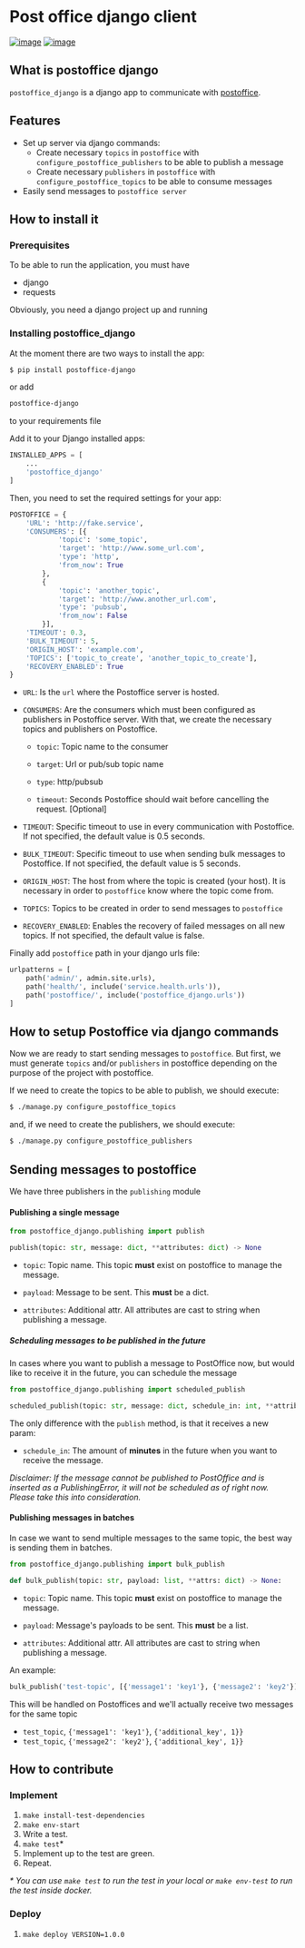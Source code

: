 # Post office django client

[![image](https://circleci.com/gh/mercadona/postoffice_django/tree/master.svg?style=svg)](https://circleci.com/gh/mercadona/postoffice_django/tree/master) [![image](https://badge.fury.io/py/postoffice-django.svg)](https://badge.fury.io/py/postoffice-django)

## What is postoffice django

`postoffice_django` is a django app to communicate with [postoffice](<https://github.com/lonamiaec/postoffice/>).

## Features

- Set up server via django commands:
  - Create necessary `topics` in `postoffice` with `configure_postoffice_publishers` to be able to publish a message
  - Create necessary `publishers` in `postoffice` with `configure_postoffice_topics` to be able to consume messages
- Easily send messages to `postoffice server`

## How to install it

### Prerequisites

To be able to run the application, you must have

  - django
  - requests

Obviously, you need a django project up and running

### Installing postoffice_django

At the moment there are two ways to install the app:

```bash
$ pip install postoffice-django
```

or add

```txt
postoffice-django
```

to your requirements file

Add it to your Django installed apps:


```python
INSTALLED_APPS = [
    ...
    'postoffice_django'
]
```

Then, you need to set the required settings for your app:

```python
POSTOFFICE = {
    'URL': 'http://fake.service',
    'CONSUMERS': [{
            'topic': 'some_topic',
            'target': 'http://www.some_url.com',
            'type': 'http',
            'from_now': True
        },
        {
            'topic': 'another_topic',
            'target': 'http://www.another_url.com',
            'type': 'pubsub',
            'from_now': False
        }],
    'TIMEOUT': 0.3,
    'BULK_TIMEOUT': 5,
    'ORIGIN_HOST': 'example.com',
    'TOPICS': ['topic_to_create', 'another_topic_to_create'],
    'RECOVERY_ENABLED': True
}
```
- `URL`: Is the `url` where the Postoffice server is hosted.

- `CONSUMERS`: Are the consumers which must been configured as publishers in Postoffice server. With that, we create the necessary topics and publishers on Postoffice.

    - `topic`: Topic name to the consumer

    - `target`: Url or pub/sub topic name

    - `type`: http/pubsub
    
    - `timeout`: Seconds Postoffice should wait before cancelling the request. [Optional] 
    
- `TIMEOUT`: Specific timeout to use in every communication with Postoffice. If not specified, the default value is 0.5 seconds.

- `BULK_TIMEOUT`: Specific timeout to use when sending bulk messages to Postoffice. If not specified, the default value is 5 seconds.

- `ORIGIN_HOST`: The host from where the topic is created (your host).  It is necessary in order to `postoffice` know where the topic come from.

- `TOPICS`: Topics to be created in order to send messages to `postoffice`

- `RECOVERY_ENABLED`: Enables the recovery of failed messages on all new topics. If not specified, the default value is false.

Finally add `postoffice` path in your django urls file:

```python
urlpatterns = [
    path('admin/', admin.site.urls),
    path('health/', include('service.health.urls')),
    path('postoffice/', include('postoffice_django.urls'))
]
```

## How to setup Postoffice via django commands

Now we are ready to start sending messages to `postoffice`. But first, we must generate `topics` and/or `publishers` in postoffice depending on the purpose of the project with postoffice.

If we need to create the topics to be able to publish, we should execute:

```bash
$ ./manage.py configure_postoffice_topics
```

and, if we need to create the publishers, we should execute:

```bash
$ ./manage.py configure_postoffice_publishers
```

## Sending messages to postoffice

We have three publishers in the `publishing` module

#### Publishing a single message

```python
from postoffice_django.publishing import publish

publish(topic: str, message: dict, **attributes: dict) -> None
```

- `topic`: Topic name. This topic **must** exist on postoffice to manage the message.

- `payload`: Message to be sent. This **must** be a dict.

- `attributes`: Additional attr. All attributes are cast to string when publishing a message.


##### Scheduling messages to be published in the future
In cases where you want to publish a message to PostOffice now, but would like to receive it in the future, you can schedule the message 
```python
from postoffice_django.publishing import scheduled_publish

scheduled_publish(topic: str, message: dict, schedule_in: int, **attributes: dict) -> None
```

The only difference with the `publish` method, is that it receives a new param:

- `schedule_in`: The amount of **minutes** in the future when you want to receive the message.

_Disclaimer: If the message cannot be published to PostOffice and is inserted as a PublishingError, it will not be scheduled as of right now. Please take this into consideration._

#### Publishing messages in batches

In case we want to send multiple messages to the same topic, the best way is sending them in batches.

```python
from postoffice_django.publishing import bulk_publish

def bulk_publish(topic: str, payload: list, **attrs: dict) -> None:
```

- `topic`: Topic name. This topic **must** exist on postoffice to manage the message.

- `payload`: Message's payloads to be sent. This **must** be a list.

- `attributes`: Additional attr. All attributes are cast to string when publishing a message.

An example:

```python
bulk_publish('test-topic', [{'message1': 'key1'}, {'message2': 'key2'}], {'additional_key': 1})
```

This will be handled on Postoffices and we'll actually receive two messages for the same topic
* `test_topic`, `{'message1': 'key1'}`, `{'additional_key', 1}}`
* `test_topic`, `{'message2': 'key2'}`, `{'additional_key', 1}}`


## How to contribute

### Implement

1. `make install-test-dependencies`
1. `make env-start`
1. Write a test.
1. `make test`*
1. Implement up to the test are green.
1. Repeat.

_* You can use `make test` to run the test in your local or `make env-test` to run the test inside docker._

### Deploy

1. `make deploy VERSION=1.0.0`